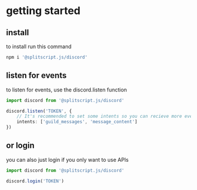 # getting started

## install

to install run this command

```bash
npm i '@splitscript.js/discord'
```

## listen for events

to listen for events, use the discord.listen function

```typescript
import discord from '@splitscript.js/discord'

discord.listen('TOKEN', {
    // It's recommended to set some intents so you can recieve more events
    intents: ['guild_messages', 'message_content']
})
```

## or login

you can also just login if you only want to use APIs

```typescript
import discord from '@splitscript.js/discord'

discord.login('TOKEN')
```
